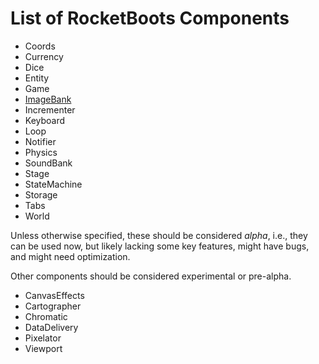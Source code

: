# List of RocketBoots Components

* Coords
* Currency
* Dice
* Entity
* Game
* [ImageBank](ImageBank.md)
* Incrementer
* Keyboard
* Loop
* Notifier
* Physics
* SoundBank
* Stage
* StateMachine
* Storage
* Tabs
* World

Unless otherwise specified, these should be considered *alpha*, i.e., they can be used now, but likely lacking some key features, might have bugs, and might need optimization.

Other components should be considered experimental or pre-alpha.

* CanvasEffects
* Cartographer
* Chromatic
* DataDelivery
* Pixelator
* Viewport

